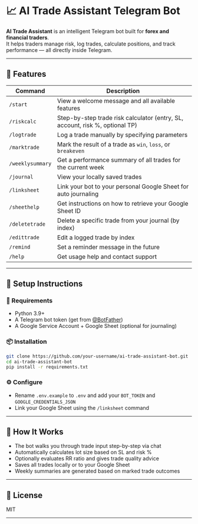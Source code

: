 
# 📈 AI Trade Assistant Telegram Bot

**AI Trade Assistant** is an intelligent Telegram bot built for **forex and financial traders**.  
It helps traders manage risk, log trades, calculate positions, and track performance — all directly inside Telegram.

---

## 🚀 Features

| Command | Description |
|--------|-------------|
| `/start` | View a welcome message and all available features |
| `/riskcalc` | Step-by-step trade risk calculator (entry, SL, account, risk %, optional TP) |
| `/logtrade` | Log a trade manually by specifying parameters |
| `/marktrade` | Mark the result of a trade as `win`, `loss`, or `breakeven` |
| `/weeklysummary` | Get a performance summary of all trades for the current week |
| `/journal` | View your locally saved trades |
| `/linksheet` | Link your bot to your personal Google Sheet for auto journaling |
| `/sheethelp` | Get instructions on how to retrieve your Google Sheet ID |
| `/deletetrade` | Delete a specific trade from your journal (by index) |
| `/edittrade` | Edit a logged trade by index |
| `/remind` | Set a reminder message in the future |
| `/help` | Get usage help and contact support |

---

## 📌 Setup Instructions

### 🔐 Requirements
- Python 3.9+
- A Telegram bot token (get from [@BotFather](https://t.me/BotFather))
- A Google Service Account + Google Sheet (optional for journaling)

### 📦 Installation

```bash
git clone https://github.com/your-username/ai-trade-assistant-bot.git
cd ai-trade-assistant-bot
pip install -r requirements.txt
```

### ⚙️ Configure

- Rename `.env.example` to `.env` and add your `BOT_TOKEN` and `GOOGLE_CREDENTIALS_JSON`
- Link your Google Sheet using the `/linksheet` command

---

## 🧠 How It Works

- The bot walks you through trade input step-by-step via chat
- Automatically calculates lot size based on SL and risk %
- Optionally evaluates RR ratio and gives trade quality advice
- Saves all trades locally or to your Google Sheet
- Weekly summaries are generated based on marked trade outcomes

---

## 📄 License
MIT

---

